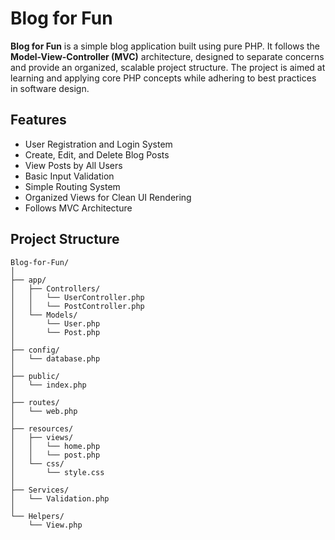 # Blog for Fun

**Blog for Fun** is a simple blog application built using pure PHP. It follows the **Model-View-Controller (MVC)** architecture, designed to separate concerns and provide an organized, scalable project structure. The project is aimed at learning and applying core PHP concepts while adhering to best practices in software design.

## Features

- User Registration and Login System
- Create, Edit, and Delete Blog Posts
- View Posts by All Users
- Basic Input Validation
- Simple Routing System
- Organized Views for Clean UI Rendering
- Follows MVC Architecture

## Project Structure

```plaintext
Blog-for-Fun/
│
├── app/
│   ├── Controllers/
│   │   └── UserController.php
│   │   └── PostController.php
│   └── Models/
│       └── User.php
│       └── Post.php
│
├── config/
│   └── database.php
│
├── public/
│   └── index.php
│
├── routes/
│   └── web.php
│
├── resources/
│   ├── views/
│   │   └── home.php
│   │   └── post.php
│   └── css/
│       └── style.css
│
├── Services/
│   └── Validation.php
│
└── Helpers/
    └── View.php
